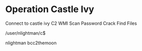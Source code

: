 


# Operation Castle Ivy


Connect to castle ivy C2
WMI Scan
Password Crack
Find Files


/user/nlightman/c$




nlightman
bcc2themoon


























































































